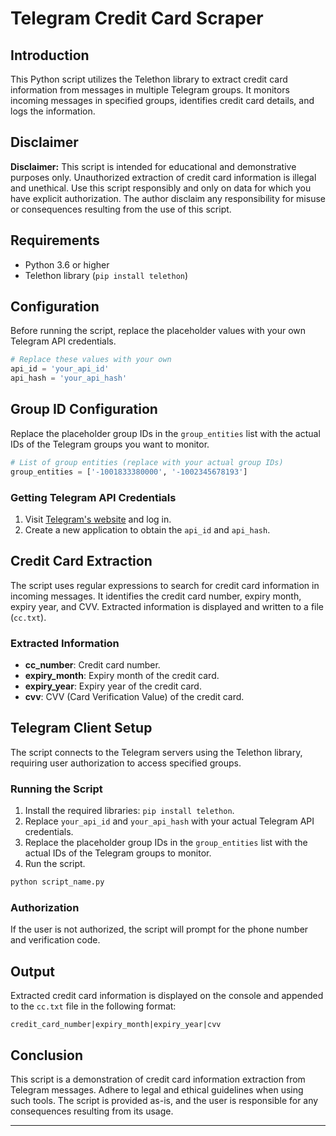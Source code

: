 # Telegram Credit Card Scraper

## Introduction

This Python script utilizes the Telethon library to extract credit card information from messages in multiple Telegram groups. It monitors incoming messages in specified groups, identifies credit card details, and logs the information.

## Disclaimer

**Disclaimer:** This script is intended for educational and demonstrative purposes only. Unauthorized extraction of credit card information is illegal and unethical. Use this script responsibly and only on data for which you have explicit authorization. The author disclaim any responsibility for misuse or consequences resulting from the use of this script.

## Requirements

- Python 3.6 or higher
- Telethon library (`pip install telethon`)

## Configuration

Before running the script, replace the placeholder values with your own Telegram API credentials.

```python
# Replace these values with your own
api_id = 'your_api_id'
api_hash = 'your_api_hash'
```

## Group ID Configuration

Replace the placeholder group IDs in the `group_entities` list with the actual IDs of the Telegram groups you want to monitor.

```python
# List of group entities (replace with your actual group IDs)
group_entities = ['-1001833380000', '-1002345678193']
```

### Getting Telegram API Credentials

1. Visit [Telegram's website](https://my.telegram.org/auth) and log in.
2. Create a new application to obtain the `api_id` and `api_hash`.

## Credit Card Extraction

The script uses regular expressions to search for credit card information in incoming messages. It identifies the credit card number, expiry month, expiry year, and CVV. Extracted information is displayed and written to a file (`cc.txt`).

### Extracted Information

- **cc_number**: Credit card number.
- **expiry_month**: Expiry month of the credit card.
- **expiry_year**: Expiry year of the credit card.
- **cvv**: CVV (Card Verification Value) of the credit card.

## Telegram Client Setup

The script connects to the Telegram servers using the Telethon library, requiring user authorization to access specified groups.

### Running the Script

1. Install the required libraries: `pip install telethon`.
2. Replace `your_api_id` and `your_api_hash` with your actual Telegram API credentials.
3. Replace the placeholder group IDs in the `group_entities` list with the actual IDs of the Telegram groups to monitor.
4. Run the script.

```bash
python script_name.py
```

### Authorization

If the user is not authorized, the script will prompt for the phone number and verification code.

## Output

Extracted credit card information is displayed on the console and appended to the `cc.txt` file in the following format:

```plaintext
credit_card_number|expiry_month|expiry_year|cvv
```

## Conclusion

This script is a demonstration of credit card information extraction from Telegram messages. Adhere to legal and ethical guidelines when using such tools. The script is provided as-is, and the user is responsible for any consequences resulting from its usage.

---
